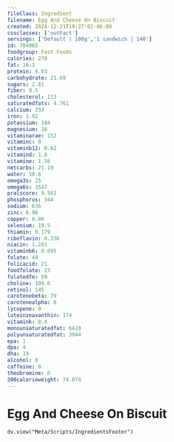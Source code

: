 ```yaml
---
fileClass: Ingredient
filename: Egg And Cheese On Biscuit
created: 2024-12-21T19:27:02-06:00
cssclasses: ['nutFact']
servings: ['Default | 100g','1 sandwich | 140']
id: 784065
foodgroup: Fast Foods
calories: 270
fat: 16.3
protein: 9.03
carbohydrate: 21.69
sugars: 2.81
fiber: 0.5
cholesterol: 133
saturatedfats: 4.761
calcium: 253
iron: 1.92
potassium: 184
magnesium: 16
vitaminarae: 152
vitaminc: 0
vitaminb12: 0.62
vitamind: 1.8
vitamine: 1.56
netcarbs: 21.19
water: 50.6
omega3s: 25
omega6s: 3547
pralscore: 9.561
phosphorus: 344
sodium: 636
zinc: 0.96
copper: 0.06
selenium: 19.5
thiamin: 0.179
riboflavin: 0.336
niacin: 1.281
vitaminb6: 0.095
folate: 44
folicacid: 21
foodfolate: 23
folatedfe: 59
choline: 109.6
retinol: 145
carotenebeta: 79
carotenealpha: 0
lycopene: 0
luteinzeaxanthin: 174
vitamink: 8.4
monounsaturatedfat: 6420
polyunsaturatedfat: 3944
epa: 1
dpa: 4
dha: 19
alcohol: 0
caffeine: 0
theobromine: 0
200calorieweight: 74.074
---
```


# Egg And Cheese On Biscuit

```dataviewjs
dv.view("Meta/Scripts/IngredientsFooter")
```